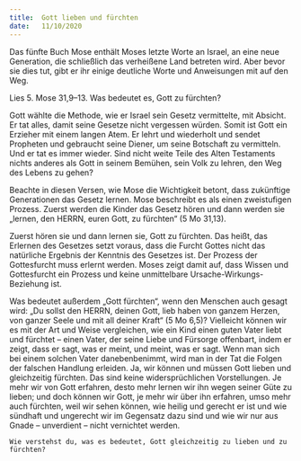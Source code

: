 ```yaml
---
title:  Gott lieben und fürchten
date:   11/10/2020
---
```


Das fünfte Buch Mose enthält Moses letzte Worte an Israel, an eine neue Generation, die schließlich das verheißene Land betreten wird. Aber bevor sie dies tut, gibt er ihr einige deutliche Worte und Anweisungen mit auf den Weg.

Lies 5. Mose 31,9–13. Was bedeutet es, Gott zu fürchten?

Gott wählte die Methode, wie er Israel sein Gesetz vermittelte, mit Absicht. Er tat alles, damit seine Gesetze nicht vergessen würden. Somit ist Gott ein Erzieher mit einem langen Atem. Er lehrt und wiederholt und sendet Propheten und gebraucht seine Diener, um seine Botschaft zu vermitteln. Und er tat es immer wieder. Sind nicht weite Teile des Alten Testaments nichts anderes als Gott in seinem Bemühen, sein Volk zu lehren, den Weg des Lebens zu gehen?

Beachte in diesen Versen, wie Mose die Wichtigkeit betont, dass zukünftige Generationen das Gesetz lernen. Mose beschreibt es als einen zweistufigen Prozess. Zuerst werden die Kinder das Gesetz hören und dann werden sie „lernen, den HERRN, euren Gott, zu fürchten“ (5 Mo 31,13).

Zuerst hören sie und dann lernen sie, Gott zu fürchten. Das heißt, das Erlernen des Gesetzes setzt voraus, dass die Furcht Gottes nicht das natürliche Ergebnis der Kenntnis des Gesetzes ist. Der Prozess der Gottesfurcht muss erlernt werden. Moses zeigt damit auf, dass Wissen und Gottesfurcht ein Prozess und keine unmittelbare Ursache-Wirkungs-Beziehung ist.

Was bedeutet außerdem „Gott fürchten“, wenn den Menschen auch gesagt wird: „Du sollst den HERRN, deinen Gott, lieb haben von ganzem Herzen, von ganzer Seele und mit all deiner Kraft“ (5 Mo 6,5)? Vielleicht können wir es mit der Art und Weise vergleichen, wie ein Kind einen guten Vater liebt und fürchtet – einen Vater, der seine Liebe und Fürsorge offenbart, indem er zeigt, dass er sagt, was er meint, und meint, was er sagt. Wenn man sich bei einem solchen Vater danebenbenimmt, wird man in der Tat die Folgen der falschen Handlung erleiden. Ja, wir können und müssen Gott lieben und gleichzeitig fürchten. Das sind keine widersprüchlichen Vorstellungen. Je mehr wir von Gott erfahren, desto mehr lernen wir ihn wegen seiner Güte zu lieben; und doch können wir Gott, je mehr wir über ihn erfahren, umso mehr auch fürchten, weil wir sehen können, wie heilig und gerecht er ist und wie sündhaft und ungerecht wir im Gegensatz dazu sind und wie wir nur aus Gnade – unverdient – nicht vernichtet werden.

`Wie verstehst du, was es bedeutet, Gott gleichzeitig zu lieben und zu fürchten?`